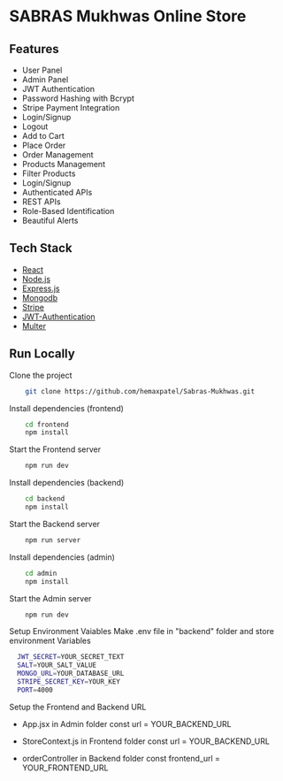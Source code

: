 # SABRAS Mukhwas Online Store

## Features

- User Panel
- Admin Panel
- JWT Authentication
- Password Hashing with Bcrypt
- Stripe Payment Integration
- Login/Signup
- Logout
- Add to Cart
- Place Order
- Order Management
- Products Management
- Filter Products
- Login/Signup
- Authenticated APIs
- REST APIs
- Role-Based Identification
- Beautiful Alerts

## Tech Stack

- [React](https://reactjs.org/)
- [Node.js](https://nodejs.org/en)
- [Express.js](https://expressjs.com/)
- [Mongodb](https://www.mongodb.com/)
- [Stripe](https://stripe.com/)
- [JWT-Authentication](https://jwt.io/introduction)
- [Multer](https://www.npmjs.com/package/multer)

## Run Locally

Clone the project

```bash
    git clone https://github.com/hemaxpatel/Sabras-Mukhwas.git
```

Install dependencies (frontend)

```bash
    cd frontend
    npm install
```

Start the Frontend server

```bash
    npm run dev
```

Install dependencies (backend)

```bash
    cd backend
    npm install
```

Start the Backend server

```bash
    npm run server
```

Install dependencies (admin)

```bash
    cd admin
    npm install
```

Start the Admin server

```bash
    npm run dev
```

Setup Environment Vaiables
Make .env file in "backend" folder and store environment Variables

```bash
  JWT_SECRET=YOUR_SECRET_TEXT
  SALT=YOUR_SALT_VALUE
  MONGO_URL=YOUR_DATABASE_URL
  STRIPE_SECRET_KEY=YOUR_KEY
  PORT=4000
```

Setup the Frontend and Backend URL

- App.jsx in Admin folder
  const url = YOUR_BACKEND_URL
- StoreContext.js in Frontend folder
  const url = YOUR_BACKEND_URL

- orderController in Backend folder
  const frontend_url = YOUR_FRONTEND_URL
